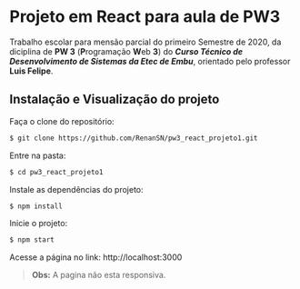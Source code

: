# Projeto em React para aula de PW3

Trabalho escolar para mensão parcial do primeiro Semestre de 2020, da diciplina de **PW 3** (**P**rogramação **W**eb **3**) do **_Curso Técnico de Desenvolvimento de Sistemas da Etec de Embu_**, orientado pelo professor **Luis Felipe**.

## Instalação e Visualização do projeto

Faça o clone do repositório:
```sh
$ git clone https://github.com/RenanSN/pw3_react_projeto1.git
```
Entre na pasta:
```sh
$ cd pw3_react_projeto1
```
Instale as dependências do projeto:
```sh
$ npm install
```
Inicie o projeto:
```sh
$ npm start
```

Acesse a página no link: http://localhost:3000

> **Obs:** A pagina não esta responsiva.
